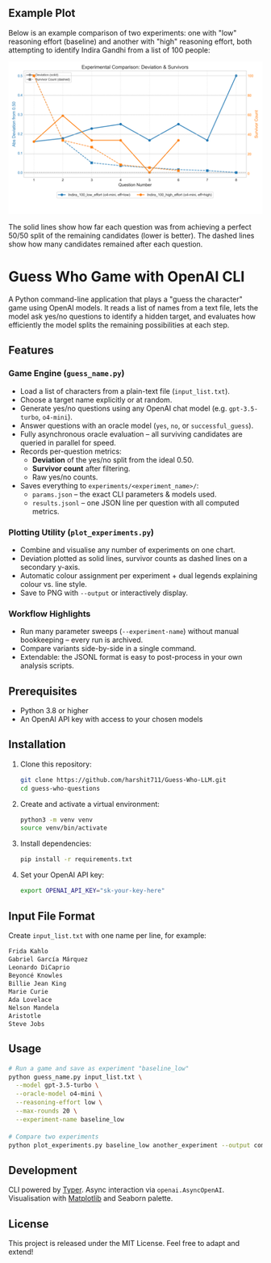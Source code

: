 
## Example Plot

Below is an example comparison of two experiments: one with "low" reasoning effort (baseline) and another with "high" reasoning effort, both attempting to identify Indira Gandhi from a list of 100 people:

![Experiment Comparison](docs/images/comparison.png)

The solid lines show how far each question was from achieving a perfect 50/50 split of the remaining candidates (lower is better). The dashed lines show how many candidates remained after each question.
# Guess Who Game with OpenAI CLI

A Python command-line application that plays a "guess the character" game using OpenAI models. It reads a list of names from a text file, lets the model ask yes/no questions to identify a hidden target, and evaluates how efficiently the model splits the remaining possibilities at each step.

## Features

### Game Engine (`guess_name.py`)

* Load a list of characters from a plain-text file (`input_list.txt`).
* Choose a target name explicitly or at random.
* Generate yes/no questions using any OpenAI chat model (e.g. `gpt-3.5-turbo`, `o4-mini`).
* Answer questions with an oracle model (`yes`, `no`, or `successful_guess`).
* Fully asynchronous oracle evaluation – all surviving candidates are queried in parallel for speed.
* Records per-question metrics:
  * **Deviation** of the yes/no split from the ideal 0.50.
  * **Survivor count** after filtering.
  * Raw yes/no counts.
* Saves everything to `experiments/<experiment_name>/`:
  * `params.json` – the exact CLI parameters & models used.
  * `results.jsonl` – one JSON line per question with all computed metrics.

### Plotting Utility (`plot_experiments.py`)

* Combine and visualise any number of experiments on one chart.
* Deviation plotted as solid lines, survivor counts as dashed lines on a secondary y-axis.
* Automatic colour assignment per experiment + dual legends explaining colour vs. line style.
* Save to PNG with `--output` or interactively display.

### Workflow Highlights

* Run many parameter sweeps (`--experiment-name`) without manual bookkeeping – every run is archived.
* Compare variants side-by-side in a single command.
* Extendable: the JSONL format is easy to post-process in your own analysis scripts.

## Prerequisites

- Python 3.8 or higher
- An OpenAI API key with access to your chosen models

## Installation

1. Clone this repository:
   ```bash
   git clone https://github.com/harshit711/Guess-Who-LLM.git
   cd guess-who-questions
   ```
2. Create and activate a virtual environment:
   ```bash
   python3 -m venv venv
   source venv/bin/activate
   ```
3. Install dependencies:
   ```bash
   pip install -r requirements.txt
   ```
4. Set your OpenAI API key:
   ```bash
   export OPENAI_API_KEY="sk-your-key-here"
   ```

## Input File Format

Create `input_list.txt` with one name per line, for example:
```
Frida Kahlo
Gabriel García Márquez
Leonardo DiCaprio
Beyoncé Knowles
Billie Jean King
Marie Curie
Ada Lovelace
Nelson Mandela
Aristotle
Steve Jobs
```

## Usage

```bash
# Run a game and save as experiment "baseline_low"
python guess_name.py input_list.txt \
  --model gpt-3.5-turbo \
  --oracle-model o4-mini \
  --reasoning-effort low \
  --max-rounds 20 \
  --experiment-name baseline_low

# Compare two experiments
python plot_experiments.py baseline_low another_experiment --output comparison.png
```

## Development

CLI powered by [Typer](https://typer.tiangolo.com/).
Async interaction via `openai.AsyncOpenAI`.
Visualisation with [Matplotlib](https://matplotlib.org/) and Seaborn palette.

## License

This project is released under the MIT License. Feel free to adapt and extend! 
